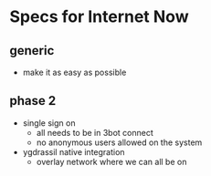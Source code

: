 # Specs for Internet Now

## generic

- make it as easy as possible


## phase 2

- single sign on
    - all needs to be in 3bot connect
    - no anonymous users allowed on the system
- ygdrassil native integration
    - overlay network where we can all be on
    
    
